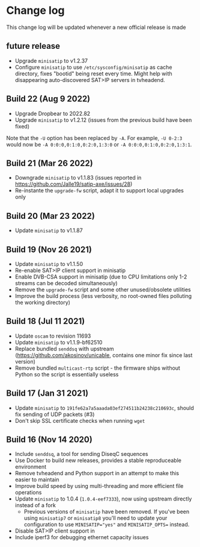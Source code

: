 # Change log

This change log will be updated whenever a new official release is made

## future release
* Upgrade `minisatip` to v1.2.37
* Configure `minisatip` to use `/etc/sysconfig/minisatip` as cache directory, 
  fixes "bootid" being reset every time. Might help with disappearing auto-discovered SAT>IP servers in tvheadend.

## Build 22 (Aug 9 2022)
* Upgrade Dropbear to 2022.82
* Upgrade `minisatip` to v1.2.12 (issues from the previous build have been fixed)

Note that the `-U` option has been replaced by `-A`. For example, `-U 0-2:3` would now be 
`-A 0:0:0,0:1:0,0:2:0,1:3:0` or `-A 0:0:0,0:1:0,0:2:0,1:3:1`.

## Build 21 (Mar 26 2022)
* Downgrade `minisatip` to v1.1.83 (issues reported in https://github.com/Jalle19/satip-axe/issues/28)
* Re-instante the `upgrade-fw` script, adapt it to support local upgrades only

## Build 20 (Mar 23 2022)
* Update `minisatip` to v1.1.87

## Build 19 (Nov 26 2021)
* Update `minisatip` to v1.1.50
* Re-enable SAT>IP client support in minisatip
* Enable DVB-CSA support in minisatip (due to CPU limitations only 1-2 streams can be decoded simultaneously)
* Remove the `upgrade-fw` script and some other unused/obsolete utilities
* Improve the build process (less verbosity, no root-owned files polluting the working directory)

## Build 18 (Jul 11 2021)
* Update `oscam` to revision 11693
* Update `minisatip` to v1.1.9-bf62510
* Replace bundled `senddsq` with upstream (https://github.com/akosinov/unicable, contains one minor fix since last version)
* Remove bundled `multicast-rtp` script - the firmware ships without Python so the script is essentially useless

## Build 17 (Jan 31 2021)
* Update `minisatip` to `191fe62a7a5aaada03ef274511b24238c210693c`, should fix sending of UDP packets (#3)
* Don't skip SSL certificate checks when running `wget`

## Build 16 (Nov 14 2020)

* Include `senddsq`, a tool for sending DiseqC sequences
* Use Docker to build new releases, provides a stable reproduceable environment
* Remove tvheadend and Python support in an attempt to make this easier to maintain
* Improve build speed by using multi-threading and more efficient file operations
* Update `minisatip` to 1.0.4 (`1.0.4-eef7333`), now using upstream directly instead of a fork
  * Previous versions of `minisatip` have been removed. If you've been using `minisatip7` or `minisatip8` you'll need to update your configuration to use `MINISATIP="yes"` and `MINISATIP_OPTS=` instead.
* Disable SAT>IP client support in    
* Include iperf3 for debugging ethernet capacity issues
